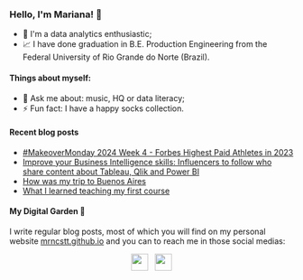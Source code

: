 ### Hello, I'm Mariana! 👋

- 💼 I'm a data analytics enthusiastic; 
- 📈 I have done graduation in B.E. Production Engineering from the Federal University of Rio Grande do Norte (Brazil).

#### Things about myself:

- 💬 Ask me about: music, HQ or data literacy;
- ⚡ Fun fact: I have a happy socks collection.

#### Recent blog posts

<!-- BLOG-POST-LIST:START -->
- [#MakeoverMonday 2024 Week 4 - Forbes Highest Paid Athletes in 2023](https://public.tableau.com/app/profile/mrncstt/viz/MakeoverMonday2024Week4-ForbesHighestPaidAthletesin2023/MakeOverMonday-WaffleChart)
- [Improve your Business Intelligence skills: Influencers to follow who share content about Tableau, Qlik and Power BI](https://mrncstt.github.io/posts/bi_people_follow/)
- [How was my trip to Buenos Aires](https://mrncstt.github.io/posts/tips_buenos_aires/)
- [What I learned teaching my first course]([https://fguisso.github.io/posts/hacktoberfest-owasp/](https://mrncstt.github.io/posts/primeirocurso/))
<!-- BLOG-POST-LIST:END -->


#### My Digital Garden 🌱

I write regular blog posts, most of which you will find on my personal website [mrncstt.github.io](mrncstt.github.io) and you can to reach me in those social medias: 

<p align='center'>
<a href="https://dev.to/mrncstt"><img height="30" src="https://raw.githubusercontent.com/WaylonWalker/WaylonWalker/main/icon/dev.png"></a>&nbsp;&nbsp;
<a href="https://www.linkedin.com/in/mrncst/"><img height="30" src="https://github.com/WaylonWalker/WaylonWalker/blob/main/icon/linkedin.png?raw=true"></a>
</p>
